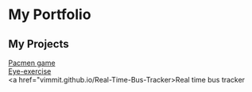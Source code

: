 # My Portfolio
## My Projects
<a href="vimmit.github.io/Pacmen-game">Pacmen game</a><br>
<a href="vimmit.github.io/eye-exercise">Eye-exercise</a><br>
<a href="vimmit.github.io/Real-Time-Bus-Tracker>Real time bus tracker</a>
